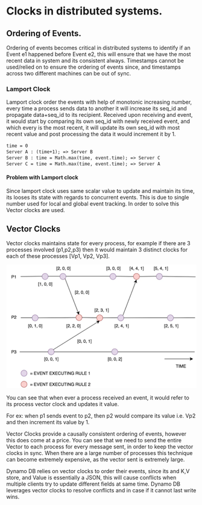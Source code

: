 # Clocks in distributed systems.

## Ordering of Events.
Ordering of events becomes critical in distributed systems to identify if an Event e1 happened before Event e2, this will ensure that we have the most recent data in system and its consistent always.
Timestamps cannot be used/relied on to ensure the ordering of events since, and timestamps across two different machines can be out of sync.


### Lamport Clock
Lamport clock order the events with help of monotonic increasing number, every time a process sends data to another it will increase its seq_id and propagate data+seq_id to its recipient. 
Received upon receiving and event, it would start by comparing its own seq_id with newly received event, and which every is the most recent, it will update its own seq_id with most recent value and post processing the data it would increment it by 1.

```declarative
time = 0
Server A : (time+1); => Server B
Server B : time = Math.max(time, event.time); => Server C
Server C = time = Math.max(time, event.time); => Server A

```

#### Problem with Lamport clock
Since lamport clock uses same scalar value to update and maintain its time, its looses its state with regards to concurrent events.
This is due to single number used for local and global event tracking. In order to solve this Vector clocks are used.


## Vector Clocks
Vector clocks maintains state for every process, for example if there are 3 processes involved (p1,p2,p3) then 
it would maintain 3 distinct clocks for each of these processes [Vp1, Vp2, Vp3].

![images/img.png](images/img.png)

You can see that when ever a process received an event, it would refer to its process vector clock and updates it value.

For ex: when p1 sends event to p2, then p2 would compare its value i.e. Vp2 and then increment its value by 1.

Vector Clocks provide a causally consistent ordering of events, however this does come at a price. 
You can see that we need to send the entire Vector to each process for every message sent, in order to keep the vector clocks in sync. When there are a large number of processes this technique can become extremely expensive, as the vector sent is extremely large.

Dynamo DB relies on vector clocks to order their events, since its and K,V store, and Value is essentially a JSON,
this will cause conflicts when multiple clients try to update different fields at same time.
Dynamo DB leverages vector clocks to resolve conflicts and in case if it cannot last write wins.
